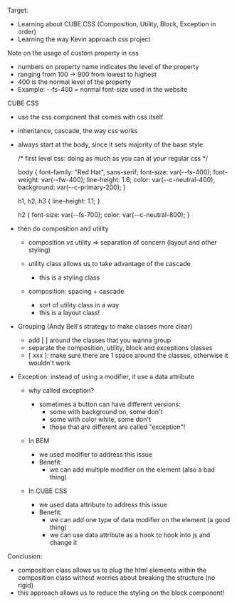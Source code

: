 Target:
 - Learning about CUBE CSS (Composition, Utility, Block, Exception in order)
 - Learning the way Kevin approach css project

 Note on the usage of custom property in css
 - numbers on property name indicates the level of the property
 - ranging from 100 -> 900 from lowest to highest
 - 400 is the normal level of the property
 - Example: --fs-400 = normal font-size used in the website 

 CUBE CSS
 - use the css component that comes with css itself
 - inheritance, cascade, the way css works
 - always start at the body, since it sets majority of the base style

    /* first level css: doing as much as you can at your regular css */

    body {
      font-family: "Red Hat", sans-serif;
      font-size: var(--fs-400);
      font-weight: var(--fw-400);
      line-height: 1.6;
      color: var(--c-neutral-400);
      background: var(--c-primary-200);
    }

    h1,
    h2,
    h3 {
      line-height: 1.1;
    }

    h2 {
      font-size: var(--fs-700);
      color: var(--c-neutral-800);
    }


- then do composition and utility

  - composition vs utility => separation of concern (layout and other styling)

  - utility class allows us to take advantage of the cascade
    - this is a styling class

  - composition: spacing + cascade
    - sort of utility class in a way
    - this is a layout class!

- Grouping (Andy Bell's strategy to make classes more clear)
  - add [ ] around the classes that you wanna group
  - separate the composition, utility, block and exceptions classes 
  - [ xxx ]: make sure there are 1 space around the classes, otherwise it wouldn't work

- Exception: instead of using a modifier, it use a data attribute
  - why called exception?
    - sometimes a button can have different versions:
      - some with background on, some don't
      - some with color white, some don't
      - those that are different are called "exception"!

  - In BEM
    - we used modifier to address this issue
    - Benefit:
      - we can add multiple modifier on the element (also a bad thing)

  - In CUBE CSS
    - we used data attribute to address this issue
    - Benefit:
      - we can add one type of data modifier on the element (a good thing)
      - we can use data attribute as a hook to hook into js and change it


Conclusion:
- composition class allows us to plug the html elements within the composition class without worries about breaking the structure (no rigid)
- this approach allows us to reduce the styling on the block component!